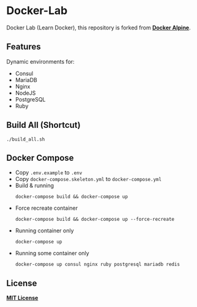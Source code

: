 # Docker-Lab
Docker Lab (Learn Docker), this repository is forked from [**Docker Alpine**](https://github.com/bhuisgen/docker-alpine).

## Features
Dynamic environments for:
* Consul
* MariaDB
* Nginx
* NodeJS
* PostgreSQL
* Ruby

## Build All (Shortcut)
```
./build_all.sh
```

## Docker Compose
* Copy `.env.example` to `.env`
* Copy `docker-compose.skeleton.yml` to `docker-compose.yml`
* Build & running
  ```
  docker-compose build && docker-compose up
  ```
* Force recreate container
  ```
  docker-compose build && docker-compose up --force-recreate
  ```
* Running container only
  ```
  docker-compose up
  ```
* Running some container only
  ```
  docker-compose up consul nginx ruby postgresql mariadb redis
  ```
## License
[**MIT License**](https://github.com/zeroc0d3/docker-lab/blob/master/LICENSE)